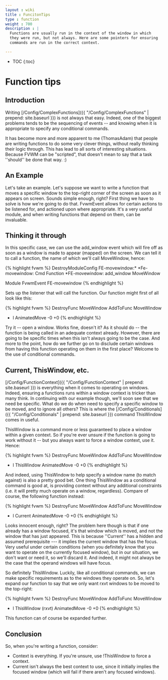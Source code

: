 ```yaml
---
layout : wiki
title : FuncitonTips
type : function
weight : 700
description : |
  Functions are usually run in the context of the window in which
  they were run, but not always. Here are some pointers for ensuring
  commands are run in the correct context.

---
```

* TOC
{:toc}

# Function tips

## Introduction

Writing [/Config/ComplexFunctions]({{ "/Config/ComplexFunctions" | prepend: site.baseurl }})
is not always that easy.  Indeed, one of the biggest problems tends to be the sequencing
of events -- and knowing when it is appropriate to specify any conditional
commands.

It has become more and more apparent to me (ThomasAdam) that people are
writing functions to do some very clever things, without really thinking
their logic through.   This has lead to all sorts of interesting
situations.   Because FVWM can be "scripted", that doesn't mean to say
that a task ''should'' be done that way.  :)

## An Example

Let's take an example.  Let's suppose we want to write a function that
moves a specific window to the top-right corner of the screen as soon as
it appears on screen.  Sounds simple enough, right?  First thing we have
to solve is how we're going to do that.  FvwmEvent allows for certain
actions to be listened for, and actioned upon where appropriate.  It's a
very useful module, and when writing functions that depend on them, can be
invaluable.  

## Thinking it through

In this specific case, we can use the add\_window event which will fire
off as soon as a window is made to appear (mapped) on the screen.  We can
tell it to call a function, the name of which we'll call MoveWindow,
hence:

{% highlight fvwm %}
DestroyModuleConfig FE-movewindow:*
*Fe-movewindow: Cmd Function
*FE-movewindow: add_window MoveWindow

Module FvwmEvent FE-movewindow
{% endhighlight %}

Sets up the listener that will call the function.  Our function might
first of all look like this:

{% highlight fvwm %}
DestroyFunc MoveWindow
AddToFunc   MoveWindow
+ I AnimatedMove -0 +0
{% endhighlight %}

Try it -- open a window.  Works fine, doesn't it?  As it should do -- the
function is being called in an adequate context already.  However, there
are going to be specific times when this isn't always going to be the
case.  And more to the point, how do we further go on to disclude certain
windows from having this function operating on them in the first place?
Welcome to the use of conditional commands.

## Current, ThisWindow, etc.

[/Config/FunctionContext]({{ "/Config/FunctionContext" | prepend: site.baseurl }})
is everything when it comes to operating on windows.  Indeed, ensuring a
functions runs within a window context is tricker than many think.  In continuing
with our example though, we'll soon see that we need be specific.   What do we
do when need to specify a specific window to be moved, and to ignore all others?
This is where the [/Config/Conditionals]({{ "/Config/Conditionals" | prepend: site.baseurl }})
command ThisWindow comes in useful.

ThisWindow is a command more or less guaranteed to place a window within a
given context.  So if you're ever unsure if the function is going to work
without it -- but you always want to force a window context, use it.
Hence:

{% highlight fvwm %}
DestroyFunc MoveWindow
AddToFunc   MoveWindow
+ I ThisWindow AnimatedMove -0 +0
{% endhighlight %}

And indeed, using ThisWindow to help specify a window name (to match
against) is also a pretty good bet.  One thing ThisWindow as a conditional
command is good at, is providing context without any additional
constraints (i.e. it will pretty much operate on a window, regardless).
Compare of course, the following function instead:

{% highlight fvwm %}
DestroyFunc MoveWindow
AddToFunc   MoveWindow
+ I Current AnimatedMove -0 +0
{% endhighlight %}

Looks innocent enough, right?  The problem here though is that if one
already has a window focused, it's that window which is moved, and not the
window that has just appeared.  This is because ''Current'' has a hidden
and assumed prerequisite --- it implies the current window that has the
focus.  Very useful under certain conditions (when you definitely know
that you want to operate on the currently focused window), but in our
situation, we don't want or need it, so we'll discard it.  And indeed, it
might not always be the case that the operand windows will have focus.

So definitely ThisWindow.  Luckily, like all conditional commands, we
can make specific requirements as to the windows they operate on.  So,
let's expand our function to say that we only want rxvt windows to be
moved to the top-right:

{% highlight fvwm %}
DestroyFunc MoveWindow
AddToFunc   MoveWindow
+ I ThisWindow (rxvt) AnimatedMove -0 +0
{% endhighlight %}

This function can of course be expanded further.

## Conclusion

So, when you're writing a function, consider:

* Context is everything.  If you're unsure, use !ThisWindow to force a context.
* Current isn't always the best context to use, since it initially implies the
  focused window (which will fail if there aren't any focused windows).

